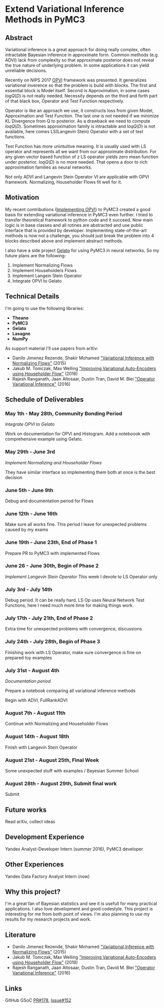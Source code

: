 # Extend Variational Inference Methods in PyMC3

## Abstract
Variational inference is a great approach for doing really complex, often intractable Bayesian inference in approximate form. Common methods (e.g. ADVI) lack from complexity so that approximate posterior does not reveal the true nature of underlying problem. In some applications it can yield unreliable decisions. 

Recently on NIPS 2017 [OPVI](https://arxiv.org/abs/1610.09033) framework was presented. It generalizes variational inverence so that the problem is build with blocks. The first and essential block is Model itself. Second is Approximation, in some cases $log Q(D)$ is not really needed. Necessity depends on the third and forth part of that black box, Operator and Test Function respectively. 

Operator is like an approach we use, it constructs loss from given Model, Approximation and Test Function. The last one is not needed if we minimize KL Divergence from Q to posterior. As a drawback we need to compute $loq Q(D)$. Sometimes approximation family is intractable and $loq Q(D)$ is not available, here comes LS(Langevin Stein) Operator with a set of test functions.

Test Function has more unintuitive meaning. It is usually used with LS operator and represents all we want from our approximate distribution. For any given vector based function of $z$ LS operator yields zero mean function under posterior. $loq Q(D)$ is no more needed. That opens a door to rich approximation families as neural networks. 

Not only ADVI and Langevin Stein Operator VI are applicable with OPVI framework. Normalizing, Householder Flows fit well for it.

## Motivation

My recent contributions ([Implementing OPVI](https://github.com/pymc-devs/pymc3/pull/1694)) to PyMC3 created a good basis for extending variational inference in PyMC3 even further. I tried to transfer theoretical framework to python code and it succeed. Now main logic is in base classes and all rotines are abstracted and use public interface that is provided by developer. Implementing state-of-the-art methods is now not a challenge, you should just break the problem into 4 blocks described above and implement abstract methods.
 
I also have a side project [Gelato](https://github.com/ferrine/gelato) for using PyMC3 in neural networks. So my future plans are the following:

1. Implement Normalizing Flows
2. Implement Householders Flows
3. Implement Langein Stein Operator
4. Integrate OPVI to Gelato

## Technical Details

I'm going to use the following libraries:
    
* **Theano**
* **PyMC3**
* **Gelato**
* **Lasagne**
* **NumPy**

As support material I'll use papers from arXiv:

- Danilo Jimenez Rezende, Shakir Mohamed ["Variational Inference with Normalizing Flows"](https://arxiv.org/abs/1505.05770) (2015)
- Jakub M. Tomczak, Max Welling ["Improving Variational Auto-Encoders using Householder Flow"](https://arxiv.org/abs/1611.09630) (2016)
- Rajesh Ranganath, Jaan Altosaar, Dustin Tran, David M. Blei ["Operator Variational Inference"](https://arxiv.org/abs/1610.09033) (2016)

## Schedule of Deliverables

### May 1th - May 28th, **Community Bonding Period**

*Integrate OPVI to Gelato*

Work on documentation for OPVI and Histogram. Add a noteboook with comprehensive example using Gelato.

### May 29th - June 3rd

*Implement Normalizing and Householder Flows*

They have similar interface so implementing them both at once is the best decision

### June 5th - June 9th

Debug and documentation period for Flows

### June 12th - June 16th

Make sure all works fine. This period I leave for unexpected problems caused by my exams

### June 19th - June 23th, **End of Phase 1**

Prepare PR to PyMC3 with implemented Flows

### June 26 - June 30th, **Begin of Phase 2**

*Implement Langevin Stein Operator* 
This week I devote to LS Operator only

### July 3rd - July 14th

Debug period. It can be really hard. LS Op uses Neural Network Test Functions, here I need much more time for making things work.

### July 17th - July 21th, **End of Phase 2**

Extra time for unexpected problems with convergence, discussions

### July 24th - July 28th, **Begin of Phase 3**

Finishing work with LS Operator, make sure convergence is fine on prepared toy examples

### July 31st - August 4th

*Documentation period*

Prepare a notebook comparing all variational inference methods

Begin with ADVI, FullRankADVI

### August 7th - August 11th

Continue with Normalizing and Householder Flows

### August 14th - August 18th

Finish with Langevin Stein Operator

### August 21st - August 25th, **Final Week**

Some unexpected stuff with examples / Bayesian Summer School

### August 28th - August 29th, **Submit final work**

Submit

## Future works

Read arXiv, collect ideas

## Development Experience

Yandex Analyst-Developer Intern (summer 2016), PyMC3 developer

## Other Experiences

Yandex Data Factory Analyst Intern (now)

## Why this project?

I'm a great fan of Bayesian statistics and see it is usefull for many practical applications. I also love development and good codestyle. This project is interesting for me from both point of views. I'm also planning to use my results for my research projects and work.

## Literature
- Danilo Jimenez Rezende, Shakir Mohamed ["Variational Inference with Normalizing Flows"](https://arxiv.org/abs/1505.05770) (2015)
- Jakub M. Tomczak, Max Welling ["Improving Variational Auto-Encoders using Householder Flow"](https://arxiv.org/abs/1611.09630) (2016)
- Rajesh Ranganath, Jaan Altosaar, Dustin Tran, David M. Blei ["Operator Variational Inference"](https://arxiv.org/abs/1610.09033) (2016)

## Links
GitHub GSoC [PR#178](https://github.com/numfocus/gsoc/pull/178), [Issue#152](https://github.com/numfocus/gsoc/issues/152)